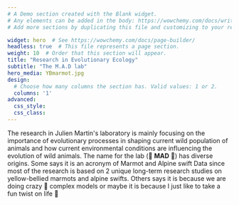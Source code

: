 ```yaml
---
# A Demo section created with the Blank widget.
# Any elements can be added in the body: https://wowchemy.com/docs/writing-markdown-latex/
# Add more sections by duplicating this file and customizing to your requirements.

widget: hero  # See https://wowchemy.com/docs/page-builder/
headless: true  # This file represents a page section.
weight: 10  # Order that this section will appear.
title: "Research in Evolutionary Ecology"
subtitle: "The M.A.D lab"
hero_media: YBmarmot.jpg
design:
  # Choose how many columns the section has. Valid values: 1 or 2.
  columns: '1'
advanced:
  css_style:
  css_class:
---
```


The research in Julien Martin's laboratory is mainly focusing on the importance of evolutionary processes in shaping current wild population of animals and how current environmental conditions are influencing the evolution of wild animals. The name for the lab (:zany_face: **MAD** :zany_face:) has diverse origins. Some says it is an acronym of Marmot and Alpine swift Data since most of the research is based on 2 unique long-term research studies on yellow-bellied marmots and alpine swifts. Others says it is because we are doing crazy :exploding_head:  complex models or maybe it is because I just like to take a fun twist on life :zany_face: 